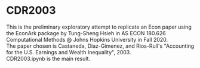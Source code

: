 # CDR2003
This is the preliminary exploratory attempt to replicate an Econ paper using the EconArk package by Tung-Sheng Hsieh in AS ECON 180.626 Computational Methods @ Johns Hopkins University in Fall 2020.<br>
The paper chosen is Castaneda, Diaz-Gimenez, and Rios-Rull's "Accounting for the U.S. Earnings and Wealth Inequality", 2003. <br>
CDR2003.ipynb is the main result. 
